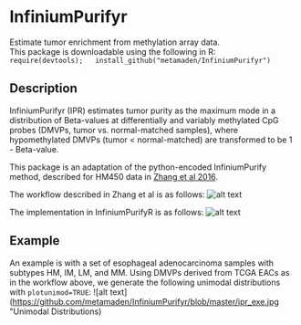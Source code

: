 # InfiniumPurifyr
Estimate tumor enrichment from methylation array data.  
This package is downloadable using the following in R:   
`require(devtools);   install_github("metamaden/InfiniumPurifyr")`

## Description
InfiniumPurifyr (IPR) estimates tumor purity as the maximum mode in a distribution of Beta-values at differentially and variably methylated CpG probes (DMVPs, tumor vs. normal-matched samples), where hypomethylated DMVPs (tumor < normal-matched) are transformed to be 1 - Beta-value. 

This package is an adaptation of the python-encoded InfiniumPurify method, described for HM450 data in [Zhang et al 2016](https://www.ncbi.nlm.nih.gov/pubmed/26112293).

The workflow described in Zhang et al is as follows: 
![alt text](https://github.com/metamaden/InfiniumPurifyr/blob/master/ipr_workflow.jpg "IPR function")

The implementation in InfiniumPurifyR is as follows:
![alt text](https://github.com/metamaden/InfiniumPurifyr/blob/master/ipr_fun.jpg "IPR function")

## Example


An example is with a set of esophageal adenocarcinoma samples with subtypes HM, IM, LM, and MM. Using DMVPs derived from TCGA EACs as in the workflow above, we generate the following unimodal distributions with `plotunimod=TRUE`:
![alt text](https://github.com/metamaden/InfiniumPurifyr/blob/master/ipr_exe.jpg "Unimodal Distributions)
